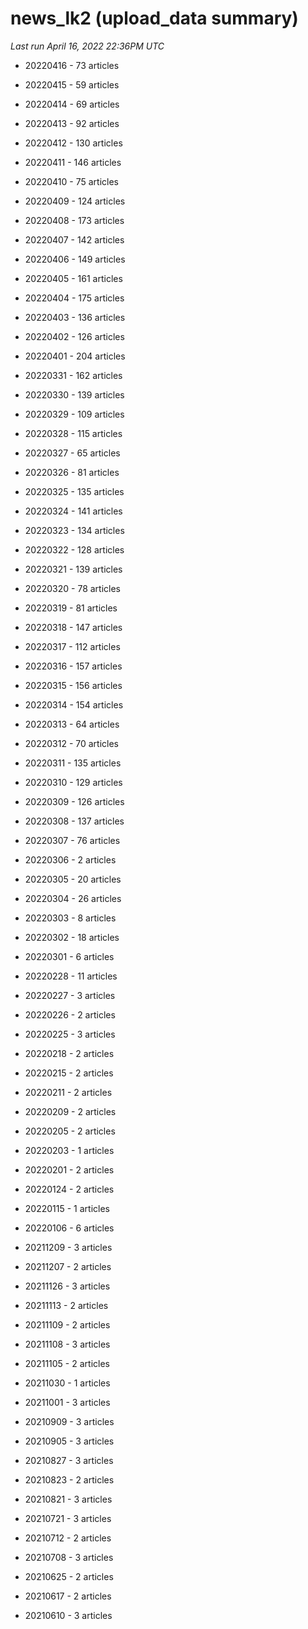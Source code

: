 # news_lk2 (upload_data summary)

*Last run April 16, 2022 22:36PM UTC*

* 20220416 - 73 articles

* 20220415 - 59 articles

* 20220414 - 69 articles

* 20220413 - 92 articles

* 20220412 - 130 articles

* 20220411 - 146 articles

* 20220410 - 75 articles

* 20220409 - 124 articles

* 20220408 - 173 articles

* 20220407 - 142 articles

* 20220406 - 149 articles

* 20220405 - 161 articles

* 20220404 - 175 articles

* 20220403 - 136 articles

* 20220402 - 126 articles

* 20220401 - 204 articles

* 20220331 - 162 articles

* 20220330 - 139 articles

* 20220329 - 109 articles

* 20220328 - 115 articles

* 20220327 - 65 articles

* 20220326 - 81 articles

* 20220325 - 135 articles

* 20220324 - 141 articles

* 20220323 - 134 articles

* 20220322 - 128 articles

* 20220321 - 139 articles

* 20220320 - 78 articles

* 20220319 - 81 articles

* 20220318 - 147 articles

* 20220317 - 112 articles

* 20220316 - 157 articles

* 20220315 - 156 articles

* 20220314 - 154 articles

* 20220313 - 64 articles

* 20220312 - 70 articles

* 20220311 - 135 articles

* 20220310 - 129 articles

* 20220309 - 126 articles

* 20220308 - 137 articles

* 20220307 - 76 articles

* 20220306 - 2 articles

* 20220305 - 20 articles

* 20220304 - 26 articles

* 20220303 - 8 articles

* 20220302 - 18 articles

* 20220301 - 6 articles

* 20220228 - 11 articles

* 20220227 - 3 articles

* 20220226 - 2 articles

* 20220225 - 3 articles

* 20220218 - 2 articles

* 20220215 - 2 articles

* 20220211 - 2 articles

* 20220209 - 2 articles

* 20220205 - 2 articles

* 20220203 - 1 articles

* 20220201 - 2 articles

* 20220124 - 2 articles

* 20220115 - 1 articles

* 20220106 - 6 articles

* 20211209 - 3 articles

* 20211207 - 2 articles

* 20211126 - 3 articles

* 20211113 - 2 articles

* 20211109 - 2 articles

* 20211108 - 3 articles

* 20211105 - 2 articles

* 20211030 - 1 articles

* 20211001 - 3 articles

* 20210909 - 3 articles

* 20210905 - 3 articles

* 20210827 - 3 articles

* 20210823 - 2 articles

* 20210821 - 3 articles

* 20210721 - 3 articles

* 20210712 - 2 articles

* 20210708 - 3 articles

* 20210625 - 2 articles

* 20210617 - 2 articles

* 20210610 - 3 articles